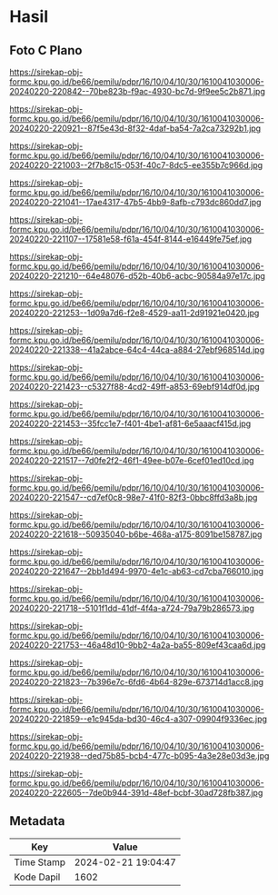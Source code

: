 # Hasil

## Foto C Plano

https://sirekap-obj-formc.kpu.go.id/be66/pemilu/pdpr/16/10/04/10/30/1610041030006-20240220-220842--70be823b-f9ac-4930-bc7d-9f9ee5c2b871.jpg

https://sirekap-obj-formc.kpu.go.id/be66/pemilu/pdpr/16/10/04/10/30/1610041030006-20240220-220921--87f5e43d-8f32-4daf-ba54-7a2ca73292b1.jpg

https://sirekap-obj-formc.kpu.go.id/be66/pemilu/pdpr/16/10/04/10/30/1610041030006-20240220-221003--2f7b8c15-053f-40c7-8dc5-ee355b7c966d.jpg

https://sirekap-obj-formc.kpu.go.id/be66/pemilu/pdpr/16/10/04/10/30/1610041030006-20240220-221041--17ae4317-47b5-4bb9-8afb-c793dc860dd7.jpg

https://sirekap-obj-formc.kpu.go.id/be66/pemilu/pdpr/16/10/04/10/30/1610041030006-20240220-221107--17581e58-f61a-454f-8144-e16449fe75ef.jpg

https://sirekap-obj-formc.kpu.go.id/be66/pemilu/pdpr/16/10/04/10/30/1610041030006-20240220-221210--64e48076-d52b-40b6-acbc-90584a97e17c.jpg

https://sirekap-obj-formc.kpu.go.id/be66/pemilu/pdpr/16/10/04/10/30/1610041030006-20240220-221253--1d09a7d6-f2e8-4529-aa11-2d91921e0420.jpg

https://sirekap-obj-formc.kpu.go.id/be66/pemilu/pdpr/16/10/04/10/30/1610041030006-20240220-221338--41a2abce-64c4-44ca-a884-27ebf968514d.jpg

https://sirekap-obj-formc.kpu.go.id/be66/pemilu/pdpr/16/10/04/10/30/1610041030006-20240220-221423--c5327f88-4cd2-49ff-a853-69ebf914df0d.jpg

https://sirekap-obj-formc.kpu.go.id/be66/pemilu/pdpr/16/10/04/10/30/1610041030006-20240220-221453--35fcc1e7-f401-4be1-af81-6e5aaacf415d.jpg

https://sirekap-obj-formc.kpu.go.id/be66/pemilu/pdpr/16/10/04/10/30/1610041030006-20240220-221517--7d0fe2f2-46f1-49ee-b07e-6cef01ed10cd.jpg

https://sirekap-obj-formc.kpu.go.id/be66/pemilu/pdpr/16/10/04/10/30/1610041030006-20240220-221547--cd7ef0c8-98e7-41f0-82f3-0bbc8ffd3a8b.jpg

https://sirekap-obj-formc.kpu.go.id/be66/pemilu/pdpr/16/10/04/10/30/1610041030006-20240220-221618--50935040-b6be-468a-a175-8091be158787.jpg

https://sirekap-obj-formc.kpu.go.id/be66/pemilu/pdpr/16/10/04/10/30/1610041030006-20240220-221647--2bb1d494-9970-4e1c-ab63-cd7cba766010.jpg

https://sirekap-obj-formc.kpu.go.id/be66/pemilu/pdpr/16/10/04/10/30/1610041030006-20240220-221718--5101f1dd-41df-4f4a-a724-79a79b286573.jpg

https://sirekap-obj-formc.kpu.go.id/be66/pemilu/pdpr/16/10/04/10/30/1610041030006-20240220-221753--46a48d10-9bb2-4a2a-ba55-809ef43caa6d.jpg

https://sirekap-obj-formc.kpu.go.id/be66/pemilu/pdpr/16/10/04/10/30/1610041030006-20240220-221823--7b396e7c-6fd6-4b64-829e-673714d1acc8.jpg

https://sirekap-obj-formc.kpu.go.id/be66/pemilu/pdpr/16/10/04/10/30/1610041030006-20240220-221859--e1c945da-bd30-46c4-a307-09904f9336ec.jpg

https://sirekap-obj-formc.kpu.go.id/be66/pemilu/pdpr/16/10/04/10/30/1610041030006-20240220-221938--ded75b85-bcb4-477c-b095-4a3e28e03d3e.jpg

https://sirekap-obj-formc.kpu.go.id/be66/pemilu/pdpr/16/10/04/10/30/1610041030006-20240220-222605--7de0b944-391d-48ef-bcbf-30ad728fb387.jpg


## Metadata

| Key        | Value               |
| ---------- | ------------------- |
| Time Stamp | 2024-02-21 19:04:47 |
| Kode Dapil | 1602                |




